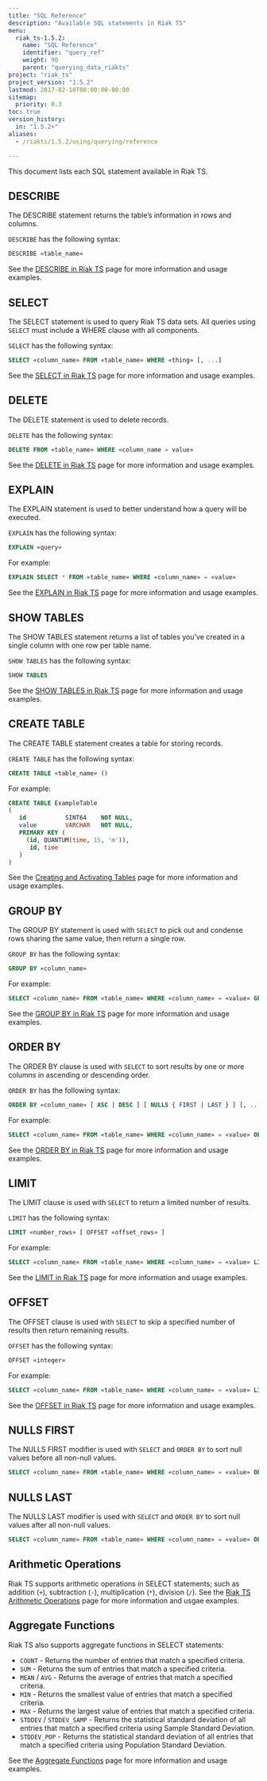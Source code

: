 ```yaml
---
title: "SQL Reference"
description: "Available SQL statements in Riak TS"
menu:
  riak_ts-1.5.2:
    name: "SQL Reference"
    identifier: "query_ref"
    weight: 90
    parent: "querying_data_riakts"
project: "riak_ts"
project_version: "1.5.2"
lastmod: 2017-02-10T00:00:00-00:00
sitemap:
  priority: 0.3
toc: true
version_history:
  in: "1.5.2+"
aliases:
  - /riakts/1.5.2/using/querying/reference

---
```


[select]: {{<baseurl>}}riak/ts/1.5.2/using/querying/select/
[describe]: {{<baseurl>}}riak/ts/1.5.2/using/querying/describe/
[delete]: {{<baseurl>}}riak/ts/1.5.2/using/querying/delete/
[explain]: {{<baseurl>}}riak/ts/1.5.2/using/querying/explain/
[show tables]: {{<baseurl>}}riak/ts/1.5.2/using/querying/show-tables/
[create table]: {{<baseurl>}}riak/ts/1.5.2/using/creating-activating/
[group by]: {{<baseurl>}}riak/ts/1.5.2/using/querying/select/group-by/
[order by]: {{<baseurl>}}riak/ts/1.5.2/using/querying/select/order-by/
[limit]: {{<baseurl>}}riak/ts/1.5.2/using/querying/select/limit/
[offset]: {{<baseurl>}}riak/ts/1.5.2/using/querying/select/
[arithmetic]: {{<baseurl>}}riak/ts/1.5.2/using/querying/select/arithmetic-operations/
[aggregate]: {{<baseurl>}}riak/ts/1.5.2/using/querying/select/aggregate-functions/

This document lists each SQL statement available in Riak TS.

## DESCRIBE

The DESCRIBE statement returns the table’s information in rows and columns.

`DESCRIBE` has the following syntax:

```sql
DESCRIBE «table_name»
```

See the [DESCRIBE in Riak TS][describe] page for more information and usage examples.

## SELECT

The SELECT statement is used to query Riak TS data sets. All queries using `SELECT` must include a WHERE clause with all components.

`SELECT` has the following syntax:

```sql
SELECT «column_name» FROM «table_name» WHERE «thing» [, ...]
```

See the [SELECT in Riak TS][select] page for more information and usage examples.

## DELETE

The DELETE statement is used to delete records.

`DELETE` has the following syntax:

```sql
DELETE FROM «table_name» WHERE «column_name = value»
```

See the [DELETE in Riak TS][delete] page for more information and usage examples.

## EXPLAIN

The EXPLAIN statement is used to better understand how a query will be executed.

`EXPLAIN` has the following syntax:

```sql
EXPLAIN «query»
```

For example:

```sql
EXPLAIN SELECT * FROM «table_name» WHERE «column_name» = «value»
```

See the [EXPLAIN in Riak TS][explain] page for more information and usage examples.

## SHOW TABLES

The SHOW TABLES statement returns a list of tables you’ve created in a single column with one row per table name.

`SHOW TABLES` has the following syntax:

```sql
SHOW TABLES
```

See the [SHOW TABLES in Riak TS][show tables] page for more information and usage examples.

## CREATE TABLE

The CREATE TABLE statement creates a table for storing records.

`CREATE TABLE` has the following syntax:

```sql
CREATE TABLE «table_name» ()
```

For example:

```sql
CREATE TABLE ExampleTable
(
   id           SINT64    NOT NULL,
   value        VARCHAR   NOT NULL,
   PRIMARY KEY (
     (id, QUANTUM(time, 15, 'm')),
      id, time
   )
)
```

See the [Creating and Activating Tables][create table] page for more information and usage examples.

## GROUP BY

The GROUP BY statement is used with `SELECT` to pick out and condense rows sharing the same value, then return a single row.

`GROUP BY` has the following syntax:

```sql
GROUP BY «column_name»
```

For example:

```sql
SELECT «column_name» FROM «table_name» WHERE «column_name» = «value» GROUP BY «column_name»;
```

See the [GROUP BY in Riak TS][group by] page for more information and usage examples.

## ORDER BY

The ORDER BY clause is used with `SELECT` to sort results by one or more columns in ascending or descending order.

`ORDER BY` has the following syntax:

```sql
ORDER BY «column_name» [ ASC | DESC ] [ NULLS { FIRST | LAST } ] [, ...]
```

For example:

```sql
SELECT «column_name» FROM «table_name» WHERE «column_name» = «value» ORDER BY «column_name»;
```

See the [ORDER BY in Riak TS][order by] page for more information and usage examples.

## LIMIT

The LIMIT clause is used with `SELECT` to return a limited number of results.

`LIMIT` has the following syntax:

```sql
LIMIT «number_rows» [ OFFSET «offset_rows» ]
```

For example:

```sql
SELECT «column_name» FROM «table_name» WHERE «column_name» = «value» LIMIT 5;
```

See the [LIMIT in Riak TS][limit] page for more information and usage examples.

## OFFSET

The OFFSET clause is used with `SELECT` to skip a specified number of results then return remaining results.

`OFFSET` has the following syntax:

```sql
OFFSET «integer»
```

For example:

```sql
SELECT «column_name» FROM «table_name» WHERE «column_name» = «value» LIMIT 5 OFFSET 2;
```

See the [OFFSET in Riak TS][offset] page for more information and usage examples.

## NULLS FIRST

The NULLS FIRST modifier is used with `SELECT` and `ORDER BY` to sort null values before all non-null values.

```sql
SELECT «column_name» FROM «table_name» WHERE «column_name» = «value» ORDER BY «column_name» DESC, «column_name» NULLS FIRST;
```

## NULLS LAST

The NULLS LAST modifier is used with `SELECT` and `ORDER BY` to sort null values after all non-null values.

```sql
SELECT «column_name» FROM «table_name» WHERE «column_name» = «value» ORDER BY «column_name» DESC, «column_name» NULLS LAST;
```

## Arithmetic Operations

Riak TS supports arithmetic operations in SELECT statements; such as addition (`+`), subtraction (`-`), multiplication (`*`), division (`/`). See the [Riak TS Arithmetic Operations][arithmetic] page for more information and usgae examples.

## Aggregate Functions

Riak TS also supports aggregate functions in SELECT statements:

- `COUNT` - Returns the number of entries that match a specified criteria.
- `SUM` - Returns the sum of entries that match a specified criteria.
- `MEAN` / `AVG` - Returns the average of entries that match a specified criteria.
- `MIN` - Returns the smallest value of entries that match a specified criteria.
- `MAX` - Returns the largest value of entries that match a specified criteria.
- `STDDEV` / `STDDEV_SAMP` - Returns the statistical standard deviation of all entries that match a specified criteria using Sample Standard Deviation.
- `STDDEV_POP` - Returns the statistical standard deviation of all entries that match a specified criteria using Population Standard Deviation.

See the [Aggregate Functions][aggregate] page for more information and usage examples.
